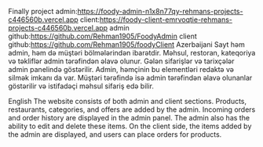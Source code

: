 Finally project
admin:https://foody-admin-n1x8n77qy-rehmans-projects-c446560b.vercel.app
client:https://foody-client-emrvoqtie-rehmans-projects-c446560b.vercel.app
admin github:https://github.com/Rehman1905/FoodyAdmin
client github:https://github.com/Rehman1905/foodyClient
Azerbaijani
Sayt həm admin, həm də müştəri bölmələrindən ibarətdir. Məhsul, restoran, kateqoriya və təkliflər admin tərəfindən əlavə olunur. Gələn sifarişlər və tarixçələr admin panelində göstərilir. Admin, həmçinin bu elementləri redaktə və silmək imkanı da var. Müştəri tərəfində isə admin tərəfindən əlavə olunanlar göstərilir və istifadəçi məhsul sifariş edə bilir.

English
The website consists of both admin and client sections. Products, restaurants, categories, and offers are added by the admin. Incoming orders and order history are displayed in the admin panel. The admin also has the ability to edit and delete these items. On the client side, the items added by the admin are displayed, and users can place orders for products.
